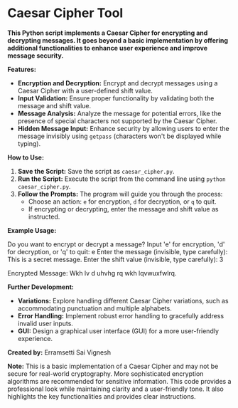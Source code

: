 # Caesar Cipher Tool

**This Python script implements a Caesar Cipher for encrypting and decrypting messages. It goes beyond a basic implementation by offering additional functionalities to enhance user experience and improve message security.**

**Features:**

* **Encryption and Decryption:** Encrypt and decrypt messages using a Caesar Cipher with a user-defined shift value.
* **Input Validation:** Ensure proper functionality by validating both the message and shift value.
* **Message Analysis:** Analyze the message for potential errors, like the presence of special characters not supported by the Caesar Cipher.
* **Hidden Message Input:** Enhance security by allowing users to enter the message invisibly using `getpass` (characters won't be displayed while typing).

**How to Use:**

1. **Save the Script:** Save the script as `caesar_cipher.py`.
2. **Run the Script:** Execute the script from the command line using `python caesar_cipher.py`.
3. **Follow the Prompts:** The program will guide you through the process:
    * Choose an action: `e` for encryption, `d` for decryption, or `q` to quit.
    * If encrypting or decrypting, enter the message and shift value as instructed.

**Example Usage:**

Do you want to encrypt or decrypt a message? Input 'e' for encryption, 'd' for decryption, or 'q' to quit: e
Enter the message (invisible, type carefully): This is a secret message.
Enter the shift value (invisible, type carefully): 3

Encrypted Message: Wkh lv d uhvhg rq wkh lqvwuxfwlrq.


**Further Development:**
* **Variations:** Explore handling different Caesar Cipher variations, such as accommodating punctuation and multiple alphabets.
* **Error Handling:** Implement robust error handling to gracefully address invalid user inputs.
* **GUI:** Design a graphical user interface (GUI) for a more user-friendly experience.

**Created by:**
Erramsetti Sai Vignesh

**Note:**
This is a basic implementation of a Caesar Cipher and may not be secure for real-world cryptography. More sophisticated encryption algorithms are recommended for sensitive information.
This code provides a professional look while maintaining clarity and a user-friendly tone. It also highlights the key functionalities and provides clear instructions.
